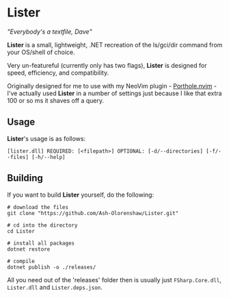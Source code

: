 # Lister
*"Everybody's a textfile, Dave"*

**Lister** is a small, lightweight, .NET recreation of the ls/gci/dir command from your OS/shell of choice.

Very un-featureful (currently only has two flags), **Lister** is designed for speed, efficiency, and compatibility.

Originally designed for me to use with my NeoVim plugin - [Porthole.nvim](https://github.com/Ash-Olorenshaw/Porthole.nvim) - I've actually used **Lister** in 
a number of settings just because I like that extra 100 or so ms it shaves off a query.

## Usage

**Lister**'s usage is as follows:

```
[lister.dll] REQUIRED: [<filepath>] OPTIONAL: [-d/--directories] [-f/--files] [-h/--help]
```

## Building

If you want to build **Lister** yourself, do the following:

```nu-script
# download the files
git clone "https://github.com/Ash-Olorenshaw/Lister.git"

# cd into the directory
cd Lister

# install all packages
dotnet restore

# compile
dotnet publish -o ./releases/
```

All you need out of the 'releases' folder then is usually just `FSharp.Core.dll`, `Lister.dll` and `Lister.deps.json`.
